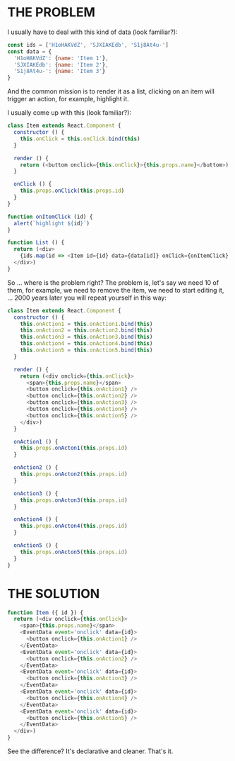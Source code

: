 THE PROBLEM
===========

I usually have to deal with this kind of data (look familiar?):

```js
const ids = ['H1oHAKVdZ', 'SJXIAKEdb', 'S1j8At4u-']
const data = {
  'H1oHAKVdZ': {name: 'Item 1'},
  'SJXIAKEdb': {name: 'Item 2'},
  'S1j8At4u-': {name: 'Item 3'}
}
```

And the common mission is to render it as a list, clicking on an item will trigger an action, for example, highlight it.

I usually come up with this (look familiar?):


```js
class Item extends React.Component {
  constructor () {
    this.onClick = this.onClick.bind(this)
  }

  render () {
    return (<buttom onclick={this.onClick}>{this.props.name}</buttom>)
  }

  onClick () {
    this.props.onClick(this.props.id)
  }
}

function onItemClick (id) {
  alert(`highlight ${id}`)
}

function List () {
  return (<div>
    {ids.map(id => <Item id={id} data={data[id]} onClick={onItemClick} />)}
  </div>)
}
```

So ... where is the problem right? The problem is, let's say we need 10 of them, for example, we need to remove the item, we need to start editing it, ... 2000 years later you will repeat yourself in this way:

```js
class Item extends React.Component {
  constructor () {
    this.onAction1 = this.onAction1.bind(this)
    this.onAction2 = this.onAction2.bind(this)
    this.onAction3 = this.onAction3.bind(this)
    this.onAction4 = this.onAction4.bind(this)
    this.onAction5 = this.onAction5.bind(this)
  }

  render () {
    return (<div onclick={this.onClick}>
      <span>{this.props.name}</span>
      <button onclick={this.onAction1} />
      <button onclick={this.onAction2} />
      <button onclick={this.onAction3} />
      <button onclick={this.onAction4} />
      <button onclick={this.onAction5} />
    </div>)
  }

  onAction1 () {
    this.props.onActon1(this.props.id)
  }

  onAction2 () {
    this.props.onActon2(this.props.id)
  }

  onAction3 () {
    this.props.onActon3(this.props.id)
  }

  onAction4 () {
    this.props.onActon4(this.props.id)
  }

  onAction5 () {
    this.props.onActon5(this.props.id)
  }
}
```

THE SOLUTION
============

```js
function Item ({ id }) {
  return (<div onclick={this.onClick}>
    <span>{this.props.name}</span>
    <EventData event='onclick' data={id}>
      <button onclick={this.onAction1} />
    </EventData>
    <EventData event='onclick' data={id}>
      <button onclick={this.onAction2} />
    </EventData>
    <EventData event='onclick' data={id}>
      <button onclick={this.onAction3} />
    </EventData>
    <EventData event='onclick' data={id}>
      <button onclick={this.onAction4} />
    </EventData>
    <EventData event='onclick' data={id}>
      <button onclick={this.onAction5} />
    </EventData>
  </div>)
}
```

See the difference? It's declarative and cleaner. That's it.
